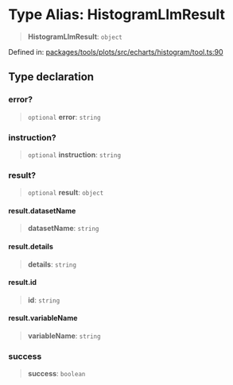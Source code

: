 # Type Alias: HistogramLlmResult

> **HistogramLlmResult**: `object`

Defined in: [packages/tools/plots/src/echarts/histogram/tool.ts:90](https://github.com/GeoDaCenter/openassistant/blob/37d127dc7a76d6b5cf9de906c055e4c904e3dfed/packages/tools/plots/src/echarts/histogram/tool.ts#L90)

## Type declaration

### error?

> `optional` **error**: `string`

### instruction?

> `optional` **instruction**: `string`

### result?

> `optional` **result**: `object`

#### result.datasetName

> **datasetName**: `string`

#### result.details

> **details**: `string`

#### result.id

> **id**: `string`

#### result.variableName

> **variableName**: `string`

### success

> **success**: `boolean`
